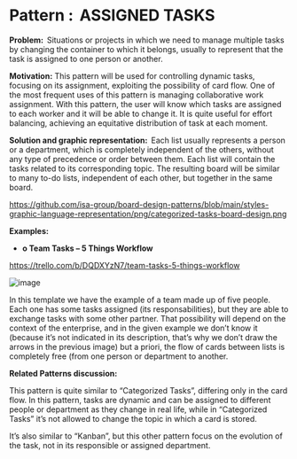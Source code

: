 # Pattern :  ASSIGNED TASKS 

**Problem:**  Situations or projects in which we need to manage multiple tasks by changing the container to which it belongs, usually to represent that the task is assigned to one person or another. 

**Motivation:** This pattern will be used for controlling dynamic tasks, focusing on its assignment, exploiting the possibility of card flow. One of the most frequent uses of this pattern is managing collaborative work assignment. With this pattern, the user will know which tasks are assigned to each worker and it will be able to change it. It is quite useful for effort balancing, achieving an equitative distribution of task at each moment. 

**Solution and graphic representation:**  Each list usually represents a person or a department, which is completely independent of the others, without any type of precedence or order between them. Each list will contain the tasks related to its corresponding topic. The resulting board will be similar to many to-do lists, independent of each other, but together in the same board. 

https://github.com/isa-group/board-design-patterns/blob/main/styles-graphic-language-representation/png/categorized-tasks-board-design.png 

**Examples:**

- **o	Team Tasks – 5 Things Workflow**

https://trello.com/b/DQDXYzN7/team-tasks-5-things-workflow 

![image](https://user-images.githubusercontent.com/47741431/110649281-bf19bd00-81b9-11eb-803e-846a3fb0ca48.png)


In this template we have the example of a team made up of five people. Each one has some tasks assigned (its responsabilities), but they are able to exchange tasks with some other partner. That possibility will depend on the context of the enterprise, and in the given example we don’t know it (because it’s not indicated in its description, that’s why we don’t draw the arrows in the previous image) but a priori, the flow of cards between lists is completely free (from one person or department to another. 

**Related Patterns discussion:**

This pattern is quite similar to “Categorized Tasks”, differing only in the card flow. In this pattern, tasks are dynamic and can be assigned to different people or department as they change in real life, while in “Categorized Tasks” it’s not allowed to change the topic in which a card is stored. 

It’s also similar to “Kanban”, but this other pattern focus on the evolution of the task, not in its responsible or assigned department. 
